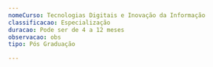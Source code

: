 ```yaml
---
nomeCurso: Tecnologias Digitais e Inovação da Informação
classificacao: Especialização
duracao: Pode ser de 4 a 12 meses
observacao: obs
tipo: Pós Graduação

---
```


